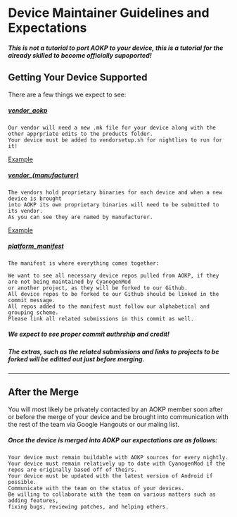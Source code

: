 # Device Maintainer Guidelines and Expectations

##### This is not a tutorial to port AOKP to your device, this is a tutorial for the already skilled to become officially supoported!

Getting Your Device Supported
---

There are a few things we expect to see:

##### [vendor_aokp](https://github.com/AOKP/vendor_aokp)
```
Our vendor will need a new .mk file for your device along with the other apprpriate edits to the products folder.
Your device must be added to vendorsetup.sh for nightlies to run for it!
```
[Example](https://github.com/AOKP/vendor_aokp/commit/4e45c7351eb49561283080dd94c311e27f61dd8d)

##### [vendor_(manufacturer)](https://github.com/AOKP?query=vendor_)
``` 
The vendors hold proprietary binaries for each device and when a new device is brought
into AOKP its own proprietary binaries will need to be submitted to its vendor.
As you can see they are named by manufacturer. 
```
[Example](https://github.com/AOKP/vendor_htc/commit/e4009c6c072e237af8fe16e7689087c7b5db7620)

##### [platform_manifest](https://github.com/AOKP/platform_manifest.git)
```
The manifest is where everything comes together:

We want to see all necessary device repos pulled from AOKP, if they are not being maintained by CyanogenMod
or another project, as they will be forked to our Github.
All device repos to be forked to our Github should be linked in the commit message.
All repos added to the manifest must follow our alphabetical and grouping scheme.
Please link all related submissions in this commit as well.
```

##### *We expect to see proper commit authrship and credit*!

##### The extras, such as the related submissions and links to projects to be forked will be editted out just before merging.

***

After the Merge
---

You will most likely be privately contacted by an AOKP member soon after or before
the merge of your device and be brought into communication with the rest of the
team via Google Hangouts or our maling list.

##### Once the device is merged into AOKP our expectations are as follows:

```
Your device must remain buildable with AOKP sources for every nightly.
Your device must remain relatively up to date with CyanogenMod if the repos are originally based off of theirs.
Your device must be updated with the latest version of Android if possible.
Communicate with the team on the status of your devices.
Be willing to collaborate with the team on various matters such as adding features,
fixing bugs, reviewing patches, and helping others.
```
